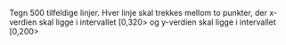 Tegn 500 tilfeldige linjer. Hver linje skal trekkes mellom to punkter, der x-verdien skal ligge i intervallet [0,320> og y-verdien skal ligge i intervallet [0,200>